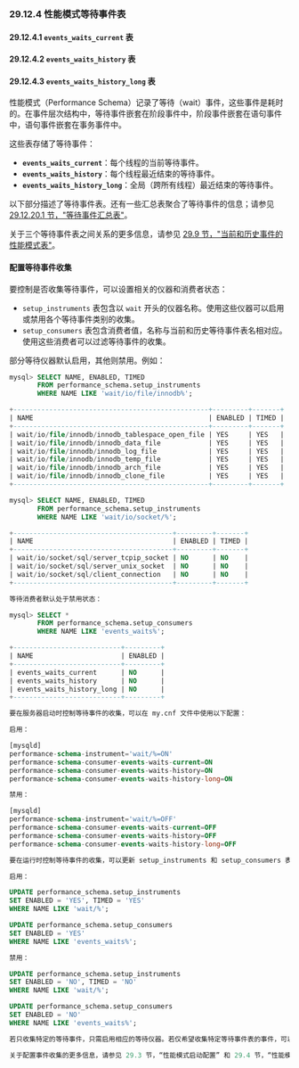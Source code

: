 ### 29.12.4 性能模式等待事件表

#### 29.12.4.1 `events_waits_current` 表

#### 29.12.4.2 `events_waits_history` 表

#### 29.12.4.3 `events_waits_history_long` 表

性能模式（Performance Schema）记录了等待（wait）事件，这些事件是耗时的。在事件层次结构中，等待事件嵌套在阶段事件中，阶段事件嵌套在语句事件中，语句事件嵌套在事务事件中。

这些表存储了等待事件：

- **`events_waits_current`**：每个线程的当前等待事件。
- **`events_waits_history`**：每个线程最近结束的等待事件。
- **`events_waits_history_long`**：全局（跨所有线程）最近结束的等待事件。

以下部分描述了等待事件表。还有一些汇总表聚合了等待事件的信息；请参见 [29.12.20.1 节，"等待事件汇总表"](29.12.20.1)。

关于三个等待事件表之间关系的更多信息，请参见 [29.9 节，"当前和历史事件的性能模式表"](29.9)。

#### 配置等待事件收集

要控制是否收集等待事件，可以设置相关的仪器和消费者状态：

- `setup_instruments` 表包含以 `wait` 开头的仪器名称。使用这些仪器可以启用或禁用各个等待事件类别的收集。
- `setup_consumers` 表包含消费者值，名称与当前和历史等待事件表名相对应。使用这些消费者可以过滤等待事件的收集。

部分等待仪器默认启用，其他则禁用。例如：

```sql
mysql> SELECT NAME, ENABLED, TIMED
       FROM performance_schema.setup_instruments
       WHERE NAME LIKE 'wait/io/file/innodb%';

+-------------------------------------------------+---------+-------+
| NAME                                            | ENABLED | TIMED |
+-------------------------------------------------+---------+-------+
| wait/io/file/innodb/innodb_tablespace_open_file | YES     | YES   |
| wait/io/file/innodb/innodb_data_file            | YES     | YES   |
| wait/io/file/innodb/innodb_log_file             | YES     | YES   |
| wait/io/file/innodb/innodb_temp_file            | YES     | YES   |
| wait/io/file/innodb/innodb_arch_file            | YES     | YES   |
| wait/io/file/innodb/innodb_clone_file           | YES     | YES   |
+-------------------------------------------------+---------+-------+

mysql> SELECT NAME, ENABLED, TIMED
       FROM performance_schema.setup_instruments
       WHERE NAME LIKE 'wait/io/socket/%';

+----------------------------------------+---------+-------+
| NAME                                   | ENABLED | TIMED |
+----------------------------------------+---------+-------+
| wait/io/socket/sql/server_tcpip_socket | NO      | NO    |
| wait/io/socket/sql/server_unix_socket  | NO      | NO    |
| wait/io/socket/sql/client_connection   | NO      | NO    |
+----------------------------------------+---------+-------+

等待消费者默认处于禁用状态：

mysql> SELECT *
       FROM performance_schema.setup_consumers
       WHERE NAME LIKE 'events_waits%';

+---------------------------+---------+
| NAME                      | ENABLED |
+---------------------------+---------+
| events_waits_current      | NO      |
| events_waits_history      | NO      |
| events_waits_history_long | NO      |
+---------------------------+---------+

要在服务器启动时控制等待事件的收集，可以在 my.cnf 文件中使用以下配置：

启用：

[mysqld]
performance-schema-instrument='wait/%=ON'
performance-schema-consumer-events-waits-current=ON
performance-schema-consumer-events-waits-history=ON
performance-schema-consumer-events-waits-history-long=ON

禁用：

[mysqld]
performance-schema-instrument='wait/%=OFF'
performance-schema-consumer-events-waits-current=OFF
performance-schema-consumer-events-waits-history=OFF
performance-schema-consumer-events-waits-history-long=OFF

要在运行时控制等待事件的收集，可以更新 setup_instruments 和 setup_consumers 表：

启用：

UPDATE performance_schema.setup_instruments
SET ENABLED = 'YES', TIMED = 'YES'
WHERE NAME LIKE 'wait/%';

UPDATE performance_schema.setup_consumers
SET ENABLED = 'YES'
WHERE NAME LIKE 'events_waits%';

禁用：

UPDATE performance_schema.setup_instruments
SET ENABLED = 'NO', TIMED = 'NO'
WHERE NAME LIKE 'wait/%';

UPDATE performance_schema.setup_consumers
SET ENABLED = 'NO'
WHERE NAME LIKE 'events_waits%';

若只收集特定的等待事件，只需启用相应的等待仪器。若仅希望收集特定等待事件表的事件，可以启用等待仪器，但仅启用所需表对应的等待消费者。

关于配置事件收集的更多信息，请参见 29.3 节，“性能模式启动配置” 和 29.4 节，“性能模式运行时配置”。


```
